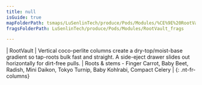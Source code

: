 ```yaml
---
title: null
isGuide: true
mapFolderPath: tsmaps/LuSenlinTech/produce/Pods/Modules/%CE%9E%20RootVault
fragsFolderPath: LuSenlinTech/produce/Pods/Modules/RootVault_frags

---
```



<!-- tsGuideRenderComment {"guide":{"id":"yGB1840D1","path":"LuSenlinTech/produce/Pods/Modules","fragmentFolderPath":"LuSenlinTech/produce/Pods/Modules/RootVault_frags"},"fragment":{"id":"yGB1840D1","topLevelMapKey":"welO3r01ex","mapKeyChain":"welO3r01ex","guideID":"yGB1841bB","guidePath":"c:/GitHub/MuddySpud/MuddySpud.github.io/tsmaps/LuSenlinTech/produce/Pods/Modules/RootVault.tspod","chartKey":"welO3r01ex","isLeaf":false,"options":[{"id":"yGB18U1gU","option":"RootVault details","order":1,"isAncillary":true}]}} -->

| RootVault | Vertical coco-perlite columns create a dry-top/moist-base gradient so tap-roots bulk fast and straight. A side-eject drawer slides out horizontally for dirt-free pulls. | Roots & stems - Finger Carrot, Baby Beet, Radish, Mini Daikon, Tokyo Turnip, Baby Kohlrabi, Compact Celery |
{: .nt-fr-columns}
